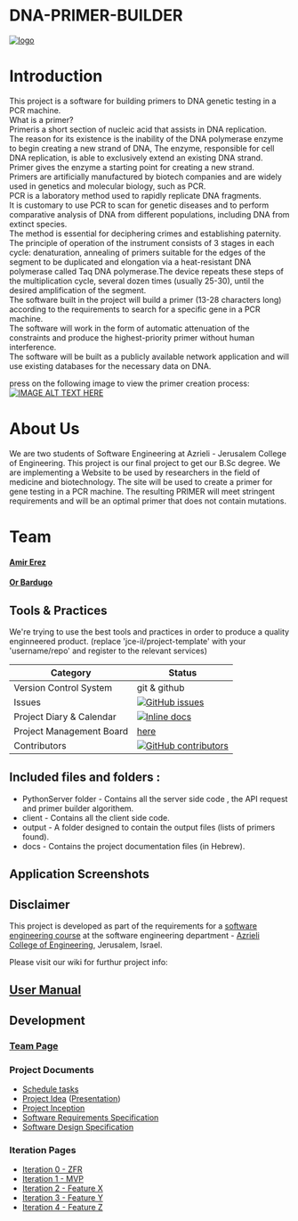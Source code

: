 # DNA-PRIMER-BUILDER

<a href="https://ibb.co/ckMuFG"><img src="https://preview.ibb.co/nAMuFG/logo.jpg" alt="logo" border="0"></a>

# Introduction

This project is a software for building primers to DNA genetic testing in a PCR machine. </br>
What is a primer?</br>
Primeris a short section of nucleic acid that assists in DNA replication.</br>
The reason for its existence is the inability of the DNA polymerase enzyme to begin creating a new strand of DNA, The enzyme, responsible for cell DNA replication, is able to exclusively extend an existing DNA strand. </br>
Primer gives the enzyme a starting point for creating a new strand.</br>
Primers are artificially manufactured by biotech companies and are widely used in genetics and molecular biology, such as PCR.</br>
PCR is a laboratory method used to rapidly replicate DNA fragments.</br>
It is customary to use PCR to scan for genetic diseases and to perform comparative analysis of DNA from different populations, including DNA from extinct species. </br>
The method is essential for deciphering crimes and establishing paternity.</br>
The principle of operation of the instrument consists of 3 stages in each cycle: denaturation, annealing of primers suitable for the edges of the segment to be duplicated and elongation via a heat-resistant DNA polymerase called Taq DNA polymerase.The device repeats these steps of the multiplication cycle, several dozen times (usually 25-30), until the desired amplification of the segment.</br>
The software built in the project will build a primer (13-28 characters long) according to the requirements to search for a specific gene in a PCR machine.</br>
The software will work in the form of automatic attenuation of the constraints and produce the highest-priority primer without human interference.</br>
The software will be built as a publicly available network application and will use existing databases for the necessary data on DNA.</br>



press on the following image to view the primer creation process:
[![IMAGE ALT TEXT HERE](https://img.youtube.com/vi/DjNGgte52lI/0.jpg)](https://www.youtube.com/watch?v=DjNGgte52lI)

 # About Us
 
 We are two students of Software Engineering at Azrieli - Jerusalem College of Engineering. This project is our final project to get our B.Sc degree. We are implementing a Website to be used by researchers in the field of medicine and biotechnology. The site will be used to create a primer for gene testing in a PCR machine. The resulting PRIMER will meet stringent requirements and will be an optimal primer that does not contain mutations.
 
 # Team

####  [Amir Erez](https://github.com/erezam)
####  [Or Bardugo](https://github.com/orbardugo)

## Tools & Practices
We're trying to use the best tools and practices in order to produce a quality enginneered product.
(replace 'jce-il/project-template' with your 'username/repo' and register to the relevant services)

|Category|Status|
|---|---|
| Version Control System| git & github |
| Issues | [![GitHub issues](https://img.shields.io/github/issues/erezam/DNA-PRIMER-BUILDER.svg?style=flat)](https://github.com/erezam/DNA-PRIMER-BUILDER/issues) |
| Project Diary & Calendar | [![Inline docs](http://inch-ci.org/github/erezam/DNA-PRIMER-BUILDER.svg?branch=master)](https://github.com/erezam/DNA-PRIMER-BUILDER/wiki/Project-Calendar) |
| Project Management Board| [here](https://github.com/orbardugo/Hahot-Hameshulash/projects/1) |
| Contributors | [![GitHub contributors](https://img.shields.io/github/contributors/erezam/DNA-PRIMER-BUILDER.svg)](https://github.com/erezam/DNA-PRIMER-BUILDER/graphs/contributors)|


## Included files and folders :

* PythonServer folder - Contains all the server side code , the API request and primer builder algorithem.
* client - Contains all the client side code.
* output - A folder designed to contain the output files (lists of primers found).
* docs - Contains the project documentation files (in Hebrew).


## Application Screenshots


## Disclaimer
This project is developed as part of the requirements for a [software engineering course](https://github.com/jce-il/se-class/wiki) at the software engineering department - [Azrieli College of Engineering](http://www.jce.ac.il/), Jerusalem, Israel.

Please visit our wiki for furthur project info: 

## [User Manual](../../wiki/user-manual) 

## Development


### [Team Page](../../wiki/team)

### Project Documents
- [Schedule tasks](https://github.com/erezam/DNA-PRIMER-BUILDER/projects/1)
- [Project Idea](docs/idea.pdf) ([Presentation](docs/idea-slides.pdf))
- [Project Inception](../../wiki/inception)
- [Software Requirements Specification](../../wiki/srs)
- [Software Design Specification](../../wiki/sds)

### Iteration Pages
- [Iteration 0 - ZFR]()
- [Iteration 1 - MVP]()
- [Iteration 2 - Feature X]()
- [Iteration 3 - Feature Y]() 
- [Iteration 4 - Feature Z]()
